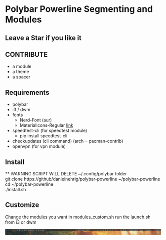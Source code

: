 # Polybar Powerline Segmenting and Modules

## Leave a Star if you like it

## CONTRIBUTE

- a module
- a theme
- a spacer

## Requirements

- polybar
- i3 / dwm
- fonts
  - Nerd-Font (aur)
  - MaterialIcons-Regular [link](https://material.io/resources/icons/?style=baseline)
- speedtest-cli (for speedtest module)
  - pip install speedtest-cli
- checkupdates (cli command) (arch = pacman-contrib)
- openvpn (for vpn module)

## Install

** WARNING SCRIPT WILL DELETE ~/.config/polybar folder  
git clone https://github/danielnehrig/polybar-powerline ~/polybar-powerline
cd ~/polybar-powerline  
./install.sh  

## Customize

Change the modules you want in modules_custom.sh
run the launch.sh from i3 or dwm

![Gruvbox Theme Thumbnail](https://raw.githubusercontent.com/danielnehrig/polybar-powerline/master/Thumbnail.png)
